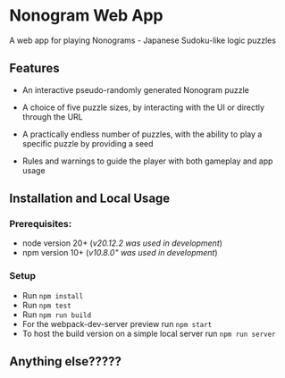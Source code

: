 # Nonogram Web App
A web app for playing Nonograms - Japanese Sudoku-like logic puzzles

## Features
- An interactive pseudo-randomly generated Nonogram puzzle

- A choice of five puzzle sizes, by interacting with the UI or directly through the URL

- A practically endless number of puzzles, with the ability to play a specific puzzle by providing a seed

- Rules and warnings to guide the player with both gameplay and app usage


## Installation and Local Usage
### Prerequisites:
- node version 20+ (*v20.12.2 was used in development*)
- npm version 10+ (*v10.8.0" was used in development*)

### Setup
- Run `npm install`
- Run `npm test`
- Run `npm run build`
- For the webpack-dev-server preview run  `npm start`
- To host the build version on a simple local server run `npm run server`


## Anything else?????